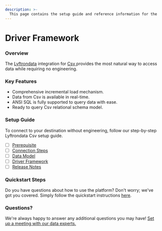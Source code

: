 ```yaml
---
description: >-
  This page contains the setup guide and reference information for the Csv source connector.
---
```


# Driver Framework

### Overview

The [Lyftrondata](https://www.lyftrondata.com/) integration for [Csv](https://www.lyftrondata.com/integration/csv/)[ ](https://www.lyftrondata.com/integration/csv/)provides the most natural way to access data while requiring no engineering.

### Key Features

* Comprehensive incremental load mechanism.
* Data from Csv is available in real-time.&#x20;
* ANSI SQL is fully supported to query data with ease.
* Ready to query Csv relational schema model.

### Setup Guide

To connect to your destination without engineering, follow our step-by-step Lyftrondata Csv setup guide.

* [ ] [Prerequisite](../../technology-analytics/csv/prerequisite.md)
* [ ] [Connection Steps](../../technology-analytics/csv/connection-steps.md)
* [ ] [Data Model](../../technology-analytics/csv/data-model/)
* [ ] [Driver Framework](../../technology-analytics/csv/driver-framework/)
* [ ] [Release Notes](../../technology-analytics/csv/release-notes.md)

### Quickstart Steps

Do you have questions about how to use the platform? Don't worry; we've got you covered. Simply follow the quickstart instructions [here](../../../quickstart-steps.md).

### Questions? <a href="#questions" id="questions"></a>

We're always happy to answer any additional questions you may have! [Set up a meeting with our data experts.](https://www.lyftrondata.com/book-a-meeting/)


